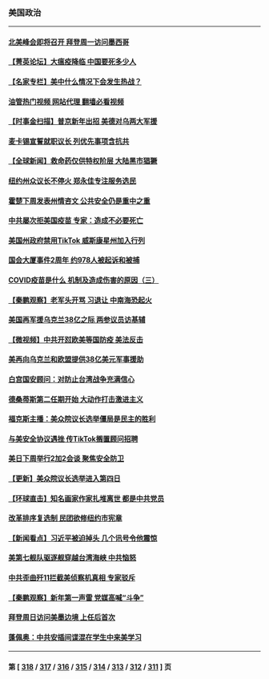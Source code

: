 ### 美国政治
---
#### [北美峰会即将召开 拜登周一访问墨西哥](../../pages/ncid1078159/n13901884.md?01090045) 
#### [【菁英论坛】大瘟疫降临 中国要死多少人](../../pages/ncid1078159/n13901823.md?01090045) 
#### [【名家专栏】美中什么情况下会发生热战？](../../pages/ncid1078159/n13901680.md?01090045) 
#### [油管热门视频 网站代理 翻墙必看视频](http://138.2.39.72:81/youtube.html?epic-marker?01090045)
#### [【时事金扫描】普京新年出招 美德对乌两大军援](../../pages/ncid1078159/n13901740.md?01090045) 
#### [麦卡锡宣誓就职议长 列优先事项含抗共](../../pages/ncid1078159/n13901685.md?01090045) 
#### [【全球新闻】救命药仅供特权阶层 大陆黑市猖獗](../../pages/ncid1078159/n13901304.md?01090045) 
#### [纽约州众议长不停火 郑永佳专注服务选民](../../pages/ncid1078159/n13901288.md?01090045) 
#### [霍楚下周发表州情咨文 公共安全仍是重中之重](../../pages/ncid1078159/n13901316.md?01090045) 
#### [中共屡次拒美国疫苗 专家：造成不必要死亡](../../pages/ncid1078159/n13901178.md?01090045) 
#### [美国州政府禁用TikTok 威斯康星州加入行列](../../pages/ncid1078159/n13901143.md?01090045) 
#### [国会大厦事件2周年 约978人被起诉和被捕](../../pages/ncid1078159/n13901193.md?01090045) 
#### [COVID疫苗是什么 机制及造成伤害的原因（三）](../../pages/ncid1078159/n13901168.md?01090045) 
#### [【秦鹏观察】老军头开骂 习退让 中南海恐起火](../../pages/ncid1078159/n13901137.md?01090045) 
#### [美国再军援乌克兰38亿之际 两参议员访基辅](../../pages/ncid1078159/n13900971.md?01090045) 
#### [【微视频】中共开怼欧美等国防疫 美法反击](../../pages/ncid1078159/n13900969.md?01090045) 
#### [美再向乌克兰和欧盟提供38亿美元军事援助](../../pages/ncid1078159/n13901141.md?01090045) 
#### [白宫国安顾问：对防止台湾战争充满信心](../../pages/ncid1078159/n13901059.md?01090045) 
#### [德桑蒂斯第二任期开始 大动作打击激进主义](../../pages/ncid1078159/n13900994.md?01090045) 
#### [福克斯主播：美众院议长选举僵局是民主的胜利](../../pages/ncid1078159/n13901068.md?01090045) 
#### [与美安全协议遇挫 传TikTok搁置顾问招聘](../../pages/ncid1078159/n13900899.md?01090045) 
#### [美日下周举行2加2会谈 聚焦安全防卫](../../pages/ncid1078159/n13900968.md?01090045) 
#### [【更新】美众院议长选举进入第四日](../../pages/ncid1078159/n13900865.md?01090045) 
#### [【环球直击】知名画家作家扎堆离世 都是中共党员](../../pages/ncid1078159/n13900187.md?01090045) 
#### [改革排序复选制 民团欲修纽约市宪章](../../pages/ncid1078159/n13900572.md?01090045) 
#### [【新闻看点】习近平被迫掉头 几个讯号令他震惊](../../pages/ncid1078159/n13900365.md?01090045) 
#### [美第七舰队驱逐舰穿越台湾海峡 中共恼怒](../../pages/ncid1078159/n13900401.md?01090045) 
#### [中共歪曲歼11拦截美侦察机真相 专家驳斥](../../pages/ncid1078159/n13900315.md?01090045) 
#### [【秦鹏观察】新年第一声雷 党媒高喊“斗争”](../../pages/ncid1078159/n13900273.md?01090045) 
#### [拜登周日访问美墨边境 上任后首次](../../pages/ncid1078159/n13900254.md?01090045) 
#### [蓬佩奥：中共安插间谍混在学生中来美学习](../../pages/ncid1078159/n13900189.md?01090045) 

---
#### 第 [ [318](./318.md?01090045) / [317](./317.md?01090045) / [316](./316.md?01090045) / [315](./315.md?01090045) / [314](./314.md?01090045) / [313](./313.md?01090045) / [312](./312.md?01090045) / [311](./311.md?01090045) ] 页
